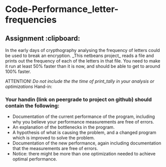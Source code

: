 # Code-Performance_letter-frequencies

<h2> Assignment :clipboard: </h2> 
In the early days of crypthography analysing the frequency of letters could be used to break an encryption.
_This netbeans project_ reads a file and prints out the frequency of each of the letters in that file.
You need to make it run at least 50% faster than it is now, and should be able to get to around 100% faster.

ATTENTION! _Do not include the the time of print_tally in your analysis or optimizations_
Hand-in:

<h3>Your handin (link on peergrade to project on github) should contain the following:</h3>

* Documentation of the current performance of the program, including why you believe your performance measurements are free of errors.
* An explanation of the bottlenecks in the program.
* A hypothesis of what is causing the problem, and a changed program which is improved to solve the problem.
* Documentation of the new performance, again including documentation that the measurements are free of errors.
* Notice: there might be more than one optimization needed to achieve optimal performance.
